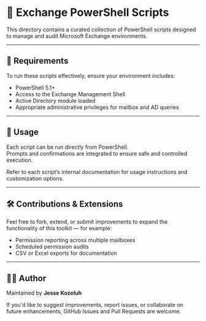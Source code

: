# 📁 Exchange PowerShell Scripts

This directory contains a curated collection of PowerShell scripts designed to manage and audit Microsoft Exchange environments.

---

## 🧰 Requirements

To run these scripts effectively, ensure your environment includes:

- PowerShell 5.1+
- Access to the Exchange Management Shell
- Active Directory module loaded
- Appropriate administrative privileges for mailbox and AD queries

---

## 📄 Usage

Each script can be run directly from PowerShell.  
Prompts and confirmations are integrated to ensure safe and controlled execution.

Refer to each script’s internal documentation for usage instructions and customization options.

---

## 🛠️ Contributions & Extensions

Feel free to fork, extend, or submit improvements to expand the functionality of this toolkit — for example:

- Permission reporting across multiple mailboxes
- Scheduled permission audits
- CSV or Excel exports for documentation

---

## 👨‍💻 Author

Maintained by **Jesse Kozeluh**

If you'd like to suggest improvements, report issues, or collaborate on future enhancements, GitHub Issues and Pull Requests are welcome.
